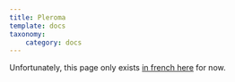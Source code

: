```yaml
---
title: Pleroma
template: docs
taxonomy:
    category: docs
---
```


Unfortunately, this page only exists [in french here](app_pleroma_fr) for now.
